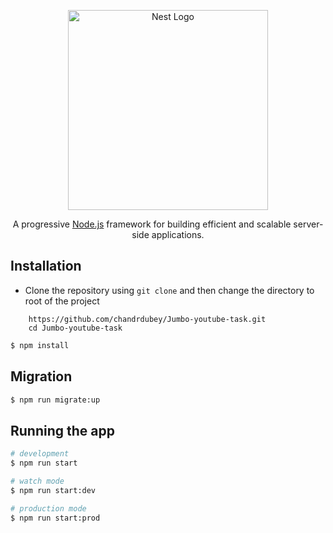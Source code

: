 <p align="center">
  <a href="http://nestjs.com/" target="blank"><img src="https://nestjs.com/img/logo_text.svg" width="320" alt="Nest Logo" /></a>
</p>

[circleci-image]: https://img.shields.io/circleci/build/github/nestjs/nest/master?token=abc123def456
[circleci-url]: https://circleci.com/gh/nestjs/nest

  <p align="center">A progressive <a href="http://nodejs.org" target="_blank">Node.js</a> framework for building efficient and scalable server-side applications.</p>
    <p align="center">

</p>
  <!--[![Backers on Open Collective](https://opencollective.com/nest/backers/badge.svg)](https://opencollective.com/nest#backer)
  [![Sponsors on Open Collective](https://opencollective.com/nest/sponsors/badge.svg)](https://opencollective.com/nest#sponsor)-->




## Installation
- Clone the repository using `git clone` and then change the directory to root of the project
```
    https://github.com/chandrdubey/Jumbo-youtube-task.git
    cd Jumbo-youtube-task
```

```bash
$ npm install
```

## Migration

```bash
$ npm run migrate:up
```

## Running the app

```bash
# development
$ npm run start

# watch mode
$ npm run start:dev

# production mode
$ npm run start:prod
```
